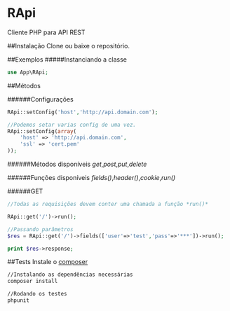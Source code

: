 # RApi
Cliente PHP para API REST

##Instalação
Clone ou baixe o repositório.

##Exemplos
#####Instanciando a classe
```php
use App\RApi;
```
##Métodos

######Configurações
```php
RApi::setConfig('host','http://api.domain.com');

//Podemos setar varias config de uma vez.
RApi::setConfig(array(
	'host' => 'http://api.domain.com',
	'ssl' => 'cert.pem'
));
```
######Métodos disponíveis
*get*,*post*,*put*,*delete*

######Funções disponíveis
*fields()*,*header()*,*cookie*,*run()*

######GET
```php
//Todas as requisições devem conter uma chamada a função *run()*

RApi::get('/')->run();

//Passando parâmetros
$res = RApi::get('/')->fields(['user'=>'test','pass'=>'***'])->run();

print $res->response;

```

##Tests
Instale o [composer](https://getcomposer.org)
```sh
//Instalando as dependências necessárias
composer install

//Rodando os testes
phpunit
```